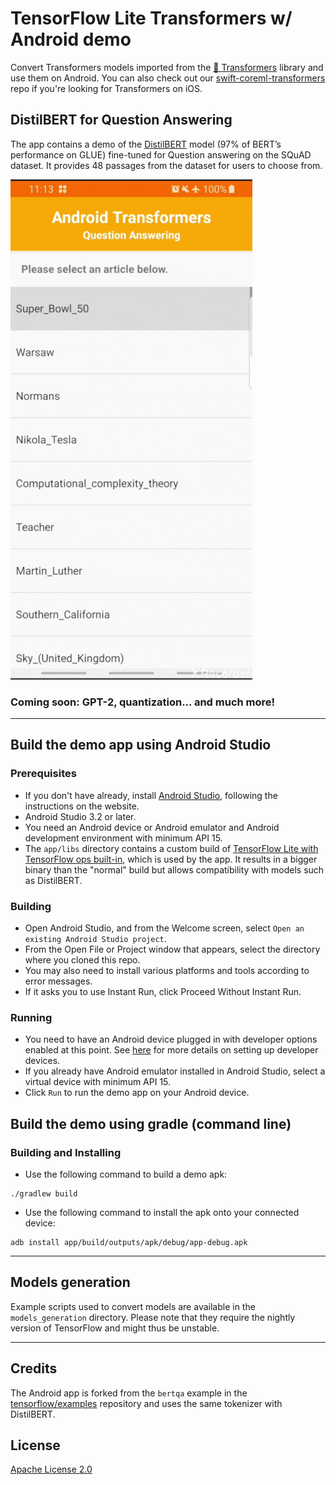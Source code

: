 # TensorFlow Lite Transformers w/ Android demo

Convert Transformers models
imported from the [🤗 Transformers](https://github.com/huggingface/transformers) library
and use them on Android. You can also check out our
[swift-coreml-transformers](https://github.com/huggingface/swift-coreml-transformers) repo
if you're looking for Transformers on iOS.

## DistilBERT for Question Answering

The app contains a demo of the [DistilBERT](https://arxiv.org/abs/1910.01108) model
(97% of BERT’s performance on GLUE) fine-tuned for Question answering on the SQuAD dataset.
It provides 48 passages from the dataset for users to choose from.

![demo gif](media/distilbert_qa.gif "Demo running offline on a Samsung Galaxy S8, speed 1.5x")

### Coming soon: GPT-2, quantization... and much more!

---

## Build the demo app using Android Studio

### Prerequisites

*   If you don't have already, install
    [Android Studio](https://developer.android.com/studio/index.html), following
    the instructions on the website.
*   Android Studio 3.2 or later.
*   You need an Android device or Android emulator and Android development
    environment with minimum API 15.
*   The `app/libs` directory contains a custom build of
    [TensorFlow Lite with TensorFlow ops built-in](https://www.tensorflow.org/lite/guide/ops_select),
    which is used by the app. It results in a bigger binary than the "normal" build but allows
    compatibility with models such as DistilBERT.

### Building

*   Open Android Studio, and from the Welcome screen, select `Open an existing
    Android Studio project`.
*   From the Open File or Project window that appears, select the directory where you cloned this repo.
*   You may also need to install various platforms and tools according to error
    messages.
*   If it asks you to use Instant Run, click Proceed Without Instant Run.

### Running

*   You need to have an Android device plugged in with developer options enabled
    at this point. See [here](https://developer.android.com/studio/run/device)
    for more details on setting up developer devices.
*   If you already have Android emulator installed in Android Studio, select a
    virtual device with minimum API 15.
*   Click `Run` to run the demo app on your Android device.

## Build the demo using gradle (command line)

### Building and Installing

*   Use the following command to build a demo apk:

```
./gradlew build
```

*   Use the following command to install the apk onto your connected device:

```
adb install app/build/outputs/apk/debug/app-debug.apk
```

---

## Models generation

Example scripts used to convert models are available in the `models_generation` directory.
Please note that they require the nightly version of TensorFlow and might thus be unstable.

---

## Credits

The Android app is forked from the `bertqa` example in the
[tensorflow/examples](https://github.com/tensorflow/examples) repository and uses the same
tokenizer with DistilBERT.

## License

[Apache License 2.0](LICENSE)
